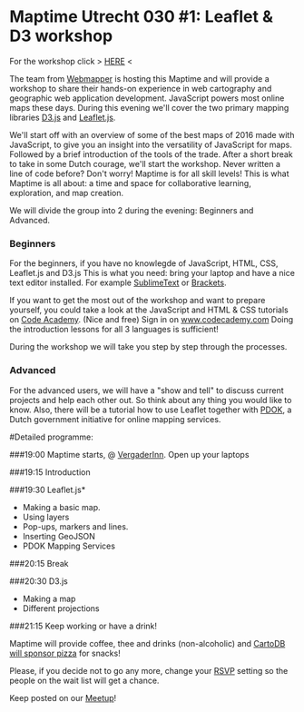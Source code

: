 # Maptime Utrecht 030 #1: Leaflet & D3 workshop

For the workshop click > [HERE](https://maptime030.github.io/Leaflet-D3-Workshop/) < 

The team from [Webmapper](http://www.webmapper.nl "What the map can be") is hosting this Maptime and will provide a workshop to share their hands-on experience in web cartography and geographic web application development.
JavaScript powers most online maps these days. During this evening we'll cover the two primary mapping libraries [D3.js](http://d3js.org/ "Data Driven Documents") and [Leaflet.js](http://leafletjs.com/ "a JavaScript library
for interactive maps").

We'll start off with an overview of some of the best maps of 2016 made with JavaScript, to give you an insight into the versatility of JavaScript for maps. Followed by a brief introduction of the tools of the trade.
After a short break to take in some Dutch courage, we'll start the workshop. Never written a line of code before? Don't worry! Maptime is for all skill levels! This is what Maptime is all about: a time and space for collaborative learning, exploration, and map creation.

We will divide the group into 2 during the evening: Beginners and Advanced. 

### Beginners
For the beginners, if you have no knowlegde of JavaScript, HTML, CSS, Leaflet.js and D3.js
This is what you need: bring your laptop and have a nice text editor installed. For example [SublimeText](http://www.sublimetext.com/) or [Brackets](http://brackets.io/).

If you want to get the most out of the workshop and want to prepare yourself, you could take a look at the JavaScript and HTML & CSS tutorials on [Code Academy](www.codecademy.com). (Nice and free) Sign in on www.codecademy.com Doing the introduction lessons for all 3 languages is sufficient!

During the workshop we will take you step by step through the processes. 

### Advanced
For the advanced users, we will have a "show and tell" to discuss current projects and help each other out. So think about any thing you would like to know. Also, there will be a tutorial how to use Leaflet together with [PDOK](https://www.pdok.nl/), a Dutch government initiative for online mapping services. 




#Detailed programme:

###19:00 Maptime starts, @ [VergaderInn](http://vergaderinn.nl/). Open up your laptops

###19:15  Introduction

###19:30 Leaflet.js*
- Making a basic map.
- Using layers
- Pop-ups, markers and lines.
- Inserting GeoJSON
- PDOK Mapping Services

###20:15 Break

###20:30 D3.js 
- Making a map
- Different projections

###21:15 Keep working or have a drink!

Maptime will provide coffee, thee and drinks (non-alcoholic) and [CartoDB will sponsor pizza](http://maptime.io/blog/2016/04/18/carto-pizza-update/) for snacks!

Please, if you decide not to go any more, change your [RSVP](https://www.meetup.com/Maptime030-Utrecht/events/233518299/) setting so the people on the wait list will get a chance. 

Keep posted on our [Meetup](https://www.meetup.com/Maptime030-Utrecht/events/233518299/)! 
